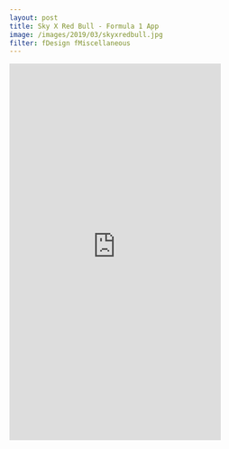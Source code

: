```yaml
---
layout: post
title: Sky X Red Bull - Formula 1 App
image: /images/2019/03/skyxredbull.jpg
filter: fDesign fMiscellaneous
---
```

<link rel="stylesheet" href="{{ site.baseurl }}/css/devices.min.css">

<div class="marvel-device iphone8 silver">
    <div class="top-bar"></div>
    <div class="sleep"></div>
    <div class="volume"></div>
    <div class="camera"></div>
    <div class="sensor"></div>
    <div class="speaker"></div>
    <div class="screen">
        <iframe width="375" height="667" src="https://xd.adobe.com/embed/26904f2a-a592-4b2c-7f83-cb2a02e2e0f1-50a1/" frameborder="0" allowfullscreen></iframe>
    </div>
    <div class="home"></div>
    <div class="bottom-bar"></div>
</div>

<br>







